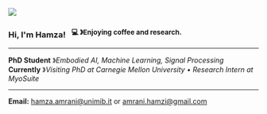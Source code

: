 [<img src="https://img.shields.io/badge/linkedin-%230077B5.svg?&style=for-the-badge&logo=linkedin&logoColor=white" />](https://www.linkedin.com/in/hamza-amrani/)

### Hi, I'm Hamza! &nbsp;&nbsp;<sup>:computer: &#12299;Enjoying coffee and research.</sup>

----

**PhD Student** &#12299;_Embodied AI, Machine Learning, Signal Processing_
<br/>
**Currently** &#12299;_Visiting PhD at Carnegie Mellon University • Research Intern at MyoSuite_

----
**Email:** [hamza.amrani@unimib.it](mailto:hamza.amrani@unimib.it) or [amrani.hamzi@gmail.com](mailto:amrani.hamzi@gmail.com)


<!--
**hamzaamrani/hamzaamrani** is a ✨ _special_ ✨ repository because its `README.md` (this file) appears on your GitHub profile.

Here are some ideas to get you started:

- 🔭 I’m currently working on ...
- 🌱 I’m currently learning ...
- 👯 I’m looking to collaborate on ...
- 🤔 I’m looking for help with ...
- 💬 Ask me about ...
- 📫 How to reach me: ...
- 😄 Pronouns: ...
- ⚡ Fun fact: ...
-->
